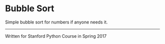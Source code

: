 # Bubble Sort

Simple bubble sort for numbers if anyone needs it.

- - - 

Written for Stanford Python Course in Spring 2017

